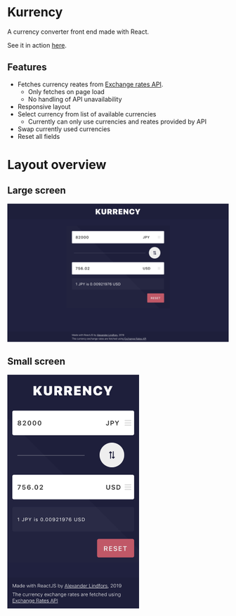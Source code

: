 # Kurrency
A currency converter front end made with React.

See it in action <a href="https://alindfor.github.io/Kurrency/" target="_blank" rel="noopener noreferrer">here</a>.

## Features
* Fetches currency reates from [Exchange rates API](https://exchangeratesapi.io/).
  * Only fetches on page load
  * No handling of API unavailability
* Responsive layout
* Select currency from list of available currencies
  * Currently can only use currencies and reates provided by API
* Swap currently used currencies
* Reset all fields

# Layout overview
## Large screen
<img src="assets/kurrency_lg.png" width="800">

## Small screen

<img src="assets/kurrency_sm.png" width="300">
